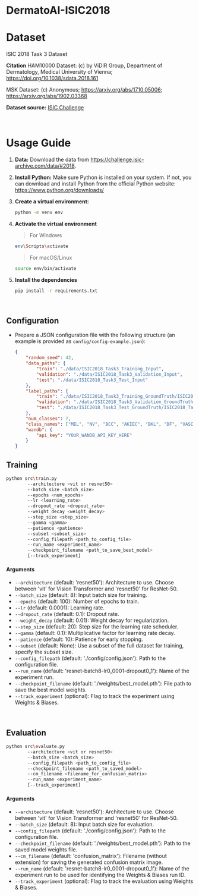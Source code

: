 # DermatoAI-ISIC2018

# Dataset

ISIC 2018 Task 3 Dataset

**Citation**
HAM10000 Dataset: (c) by ViDIR Group, Department of Dermatology, Medical University of Vienna; https://doi.org/10.1038/sdata.2018.161

MSK Dataset: (c) Anonymous; https://arxiv.org/abs/1710.05006; https://arxiv.org/abs/1902.03368

**Dataset source:** [ISIC Challenge](https://challenge.isic-archive.com/data/#2018)

<br />

# Usage Guide

1. **Data:** Download the data from https://challenge.isic-archive.com/data/#2018.

1. **Install Python:** Make sure Python is installed on your system. If not, you can download and install Python from the official Python website: https://www.python.org/downloads/

2. **Create a virtual environment:** 

	```bash
	python -m venv env
	```

3. **Activate the virtual environment**

	> For Windows
	```bash
	env\Scripts\activate
	```

	> For macOS/Linux
	```bash
	source env/bin/activate
	```

4. **Install the dependencies**
	
	```bash
	pip install -r requirements.txt
	```

<br />

## Configuration

- Prepare a JSON configuration file with the following structure (an example is provided as `config/config-example.json`):

    ```json
    {
        "random_seed": 42,
        "data_paths": {
            "train": "./data/ISIC2018_Task3_Training_Input",
            "validation": "./data/ISIC2018_Task3_Validation_Input",
            "test": "./data/ISIC2018_Task3_Test_Input"
        },
        "label_paths": {
            "train": "./data/ISIC2018_Task3_Training_GroundTruth/ISIC2018_Task3_Training_GroundTruth.csv",
            "validation": "./data/ISIC2018_Task3_Validation_GroundTruth/ISIC2018_Task3_Validation_GroundTruth.csv",
            "test": "./data/ISIC2018_Task3_Test_GroundTruth/ISIC2018_Task3_Test_GroundTruth.csv"
        },
        "num_classes": 7,
        "class_names": ["MEL", "NV", "BCC", "AKIEC", "BKL", "DF", "VASC"],
        "wandb": {
            "api_key": "YOUR_WANDB_API_KEY_HERE"
        }
    }
    ```

## Training

```bash
python src\train.py
        --architecture <vit or resnet50>
        --batch_size <batch_size> 
        --epochs <num_epochs> 
        --lr <learning_rate> 
        --dropout_rate <dropout_rate> 
        --weight_decay <weight_decay> 
        --step_size <step_size> 
        --gamma <gamma> 
        --patience <patience> 
        --subset <subset_size> 
        --config_filepath <path_to_config_file> 
        --run_name <experiment_name> 
        --checkpoint_filename <path_to_save_best_model> 
        [--track_experiment]
```

#### Arguments

- `--architecture` (default: 'resnet50'): Architecture to use. Choose between 'vit' for Vision Transformer and 'resnet50' for ResNet-50.
- `--batch_size` (default: 8): Input batch size for training.
- `--epochs` (default: 100): Number of epochs to train.
- `--lr` (default: 0.0001): Learning rate.
- `--dropout_rate` (default: 0.1): Dropout rate.
- `--weight_decay` (default: 0.01): Weight decay for regularization.
- `--step_size` (default: 20): Step size for the learning rate scheduler.
- `--gamma` (default: 0.1): Multiplicative factor for learning rate decay.
- `--patience` (default: 10): Patience for early stopping.
- `--subset` (default: None): Use a subset of the full dataset for training, specify the subset size.
- `--config_filepath` (default: './config/config.json'): Path to the configuration file.
- `--run_name` (default: 'resnet-batch8-lr0_0001-dropout0_1'): Name of the experiment run.
- `--checkpoint_filename` (default: './weights/best_model.pth'): File path to save the best model weights.
- `--track_experiment` (optional): Flag to track the experiment using Weights & Biases.


<br />

## Evaluation

```bash
python src\evaluate.py 
        --architecture <vit or resnet50>
        --batch_size <batch_size> 
        --config_filepath <path_to_config_file> 
        --checkpoint_filename <path_to_saved_model> 
        --cm_filename <filename_for_confusion_matrix> 
        --run_name <experiment_name> 
        [--track_experiment]
```

#### Arguments

- `--architecture` (default: 'resnet50'): Architecture to use. Choose between 'vit' for Vision Transformer and 'resnet50' for ResNet-50.
- `--batch_size` (default: 8): Input batch size for evaluation.
- `--config_filepath` (default: './config/config.json'): Path to the configuration file.
- `--checkpoint_filename` (default: './weights/best_model.pth'): Path to the saved model weights file.
- `--cm_filename` (default: 'confusion_matrix'): Filename (without extension) for saving the generated confusion matrix image.
- `--run_name` (default: 'resnet-batch8-lr0_0001-dropout0_1'): Name of the experiment run to be used for identifying the Weights & Biases run ID.
- `--track_experiment` (optional): Flag to track the evaluation using Weights & Biases.

